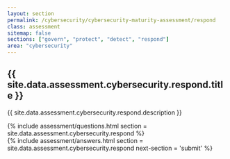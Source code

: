 ```yaml
---
layout: section
permalink: /cybersecurity/cybersecurity-maturity-assessment/respond
class: assessment
sitemap: false
sections: ["govern", "protect", "detect", "respond"]
area: "cybersecurity"
---
```


<div class="card-body pb-0 pt-5 bg-blue-100 px-4 px-sm-5">
  <h2 class="card-title fw-semibold pb-2">{{ site.data.assessment.cybersecurity.respond.title }}</h2>
  <p class="card-text pb-4">{{ site.data.assessment.cybersecurity.respond.description }}</p>
  {% include assessment/questions.html section = site.data.assessment.cybersecurity.respond %}
</div>
<div class="card-body pt-0 px-4 px-sm-5 pb-5">
  {% include assessment/answers.html section = site.data.assessment.cybersecurity.respond next-section = 'submit' %}
</div>